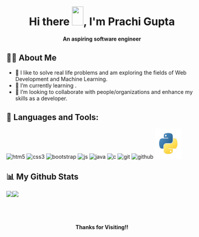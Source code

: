 
<!--
**Prachi-22-81/Prachi-22-81** is a ✨ _special_ ✨ repository because its `README.md` (this file) appears on your GitHub profile.

Here are some ideas to get you started:

- 🔭 I’m currently working on ...
- 🌱 I’m currently learning ...
- 👯 I’m looking to collaborate on ...
- 🤔 I’m looking for help with ...
- 💬 Ask me about ...
- 📫 How to reach me: ...
- 😄 Pronouns: ...
- ⚡ Fun fact: ...
-->
<h1 align="center">Hi there <img src="https://raw.githubusercontent.com/verma-anushka/verma-anushka/master/gifs/wave.gif" width="30px" height="50px">, I'm Prachi Gupta</h1>
<h4 align="center">An aspiring software engineer </h4>

 ## 🙋‍♀️ About Me
- 🔭 I like to solve real life problems and am exploring the fields of Web Development and Machine Learning.
- 🌱 I’m currently learning .
- 👯 I’m looking to collaborate with people/organizations and enhance my skills as a developer.
</h3>


## 🚀 Languages and Tools:

<p > 
 <img src="https://icongr.am/devicon/html5-original-wordmark.svg?size=128&color=currentColor" alt="htm5" width="70" height="70"/>
 <img src="https://icongr.am/devicon/css3-original-wordmark.svg?size=128&color=currentColor" alt="css3" width="80" height="70"/>
 <img src="https://icongr.am/devicon/bootstrap-plain.svg?size=128&color=currentColor" alt="bootstrap" width="60" height="70"/> 
 
 <img src="https://icongr.am/devicon/javascript-original.svg?size=128&color=currentColor" alt="js" width="70" height="70"/>
 <img src="https://icongr.am/devicon/java-original.svg?size=129&color=36a1c4" alt="java" width="70" height="80"/>
 <img src="https://icongr.am/devicon/c-original.svg?size=129&color=36a1c4" alt="c" width="70" height="80"/>
  
 
 <img src="https://icongr.am/devicon/git-original.svg?size=129&color=36a1c4" alt="git" width="70" height="80"/> 
 <img src="https://icongr.am/devicon/github-original.svg?size=129&color=36a1c4" alt="github" width="70" height="80"/>
 <img height="80" src="https://raw.githubusercontent.com/github/explore/80688e429a7d4ef2fca1e82350fe8e3517d3494d/topics/python/python.png" width = "70">
 
<!--  <img src="https://iconscout.com/icon/firebase-1" alt="Firebase" width="70" height="80"/> -->
 
 </p>


 ## 📊 My Github Stats
<p >
 <img align = "left" src="https://github-readme-stats.vercel.app/api?username=Prachi-22-81&hide=stars&show_icons=true&theme=dracula&line_height=32">
  <img align = " right" src="https://github-readme-stats.vercel.app/api/top-langs/?username=Prachi-22-81&count_private=true&theme=dracula">
 
</p>
<br> <br>
<h4 align="center"> Thanks for Visiting!!</h4>
